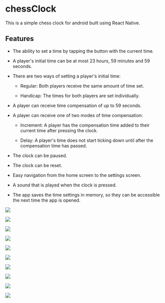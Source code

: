 # chessClock
This is a simple chess clock for android built using React Native.

## Features

* The ability to set a time by tapping the button with the current time.

* A player's initial time can be at most 23 hours, 59 minutes and 59 seconds.

* There are two ways of setting a player's initial time:
  - Regular: Both players receive the same amount of time set.

  - Handicap: The times for both players are set individually.

* A player can receive time compensation of up to 59 seconds.

* A player can receive one of two modes of time compensation:
  - Increment: A player has the compensation time added to their current time after pressing the clock.

  - Delay: A player's time does not start ticking down until after the compensation time has passed.

* The clock can be paused.

* The clock can be reset.

* Easy navigation from the home screen to the settings screen.

* A sound that is played when the clock is pressed.

* The app saves the time settings in memory, so they can be accessible the next time the app is opened.

![](screenshots/1.png)

![](screenshots/2.png)

![](screenshots/3.png)

![](screenshots/4.png)

![](screenshots/5.png)

![](screenshots/6.png)

![](screenshots/7.png)

![](screenshots/8.png)

![](screenshots/9.png)

![](screenshots/10.png)
